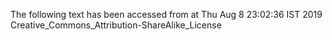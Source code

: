 The following text has been accessed from at Thu Aug 8 23:02:36 IST 2019
Creative_Commons_Attribution-ShareAlike_License
